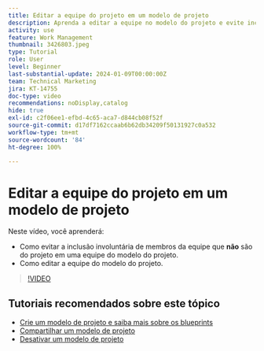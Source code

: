 ```yaml
---
title: Editar a equipe do projeto em um modelo de projeto
description: Aprenda a editar a equipe no modelo do projeto e evite incluir membros da equipe no modelo de maneira involuntária.
activity: use
feature: Work Management
thumbnail: 3426803.jpeg
type: Tutorial
role: User
level: Beginner
last-substantial-update: 2024-01-09T00:00:00Z
team: Technical Marketing
jira: KT-14755
doc-type: video
recommendations: noDisplay,catalog
hide: true
exl-id: c2f06ee1-efbd-4c65-aca7-d844cb08f52f
source-git-commit: d17df7162ccaab6b62db34209f50131927c0a532
workflow-type: tm+mt
source-wordcount: '84'
ht-degree: 100%

---
```


# Editar a equipe do projeto em um modelo de projeto

Neste vídeo, você aprenderá:

* Como evitar a inclusão involuntária de membros da equipe que **não** são do projeto em uma equipe do modelo do projeto.
* Como editar a equipe do modelo do projeto.

>[!VIDEO](https://video.tv.adobe.com/v/3441555/?quality=12&learn=on&enablevpops&captions=por_br)

## Tutoriais recomendados sobre este tópico

* [Crie um modelo de projeto e saiba mais sobre os blueprints](/help/manage-work/create-and-manage-project-templates/create-a-project-template.md)
* [Compartilhar um modelo de projeto](/help/manage-work/create-and-manage-project-templates/share-a-project-template.md)
* [Desativar um modelo de projeto](/help/manage-work/create-and-manage-project-templates/deactivate-a-project-template.md)
